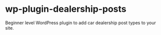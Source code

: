 # wp-plugin-dealership-posts
Beginner level WordPress plugin to add car dealership post types to your site.
